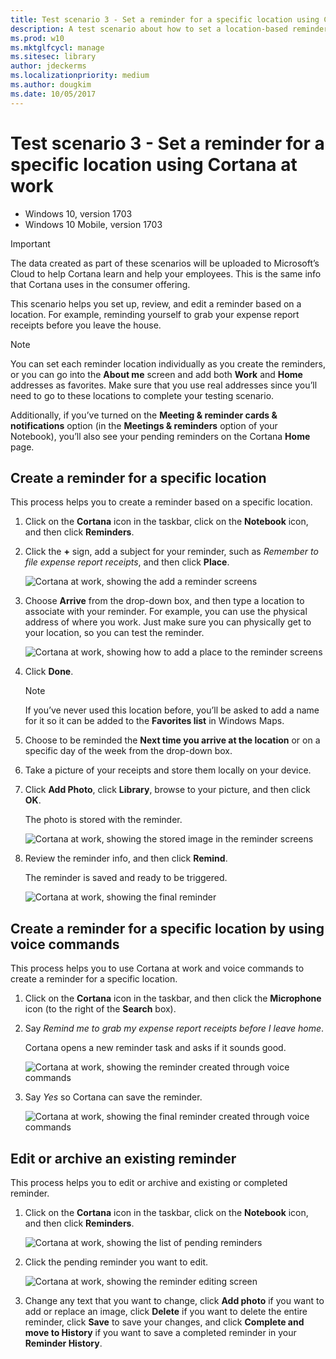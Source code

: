 ```yaml
---
title: Test scenario 3 - Set a reminder for a specific location using Cortana at work (Windows 10)
description: A test scenario about how to set a location-based reminder using Cortana at work.
ms.prod: w10
ms.mktglfcycl: manage
ms.sitesec: library
author: jdeckerms
ms.localizationpriority: medium
ms.author: dougkim
ms.date: 10/05/2017
---
```


# Test scenario 3 - Set a reminder for a specific location using Cortana at work

-   Windows 10, version 1703
-   Windows 10 Mobile, version 1703

>[!IMPORTANT]
>The data created as part of these scenarios will be uploaded to Microsoft’s Cloud to help Cortana learn and help your employees. This is the same info that Cortana uses in the consumer offering.

This scenario helps you set up, review, and edit a reminder based on a location. For example, reminding yourself to grab your expense report receipts before you leave the house.

>[!NOTE]
>You can set each reminder location individually as you create the reminders, or you can go into the **About me** screen and add both **Work** and **Home** addresses as favorites. Make sure that you use real addresses since you’ll need to go to these locations to complete your testing scenario.<p>Additionally, if you’ve turned on the **Meeting & reminder cards & notifications** option (in the **Meetings & reminders** option of your Notebook), you’ll also see your pending reminders on the Cortana **Home** page.

## Create a reminder for a specific location
This process helps you to create a reminder based on a specific location.

1. Click on the **Cortana** icon in the taskbar, click on the **Notebook** icon, and then click **Reminders**.

2. Click the **+** sign, add a subject for your reminder, such as _Remember to file expense report receipts_, and then click **Place**.

    ![Cortana at work, showing the add a reminder screens](../images/cortana-add-reminder.png)
 
3. Choose **Arrive** from the drop-down box, and then type a location to associate with your reminder. For example, you can use the physical address of where you work. Just make sure you can physically get to your location, so you can test the reminder.

    ![Cortana at work, showing how to add a place to the reminder screens](../images/cortana-place-reminder.png)
 
4. Click **Done**.

    >[!NOTE]
    >If you’ve never used this location before, you’ll be asked to add a name for it so it can be added to the **Favorites list** in Windows Maps.

5. Choose to be reminded the **Next time you arrive at the location** or on a specific day of the week from the drop-down box.

6. Take a picture of your receipts and store them locally on your device.

7. Click **Add Photo**, click **Library**, browse to your picture, and then click **OK**.

    The photo is stored with the reminder.

    ![Cortana at work, showing the stored image in the reminder screens](../images/cortana-final-reminder.png)
 
8. Review the reminder info, and then click **Remind**.

    The reminder is saved and ready to be triggered.

    ![Cortana at work, showing the final reminder](../images/cortana-reminder-pending.png)

## Create a reminder for a specific location by using voice commands
This process helps you to use Cortana at work and voice commands to create a reminder for a specific location.

1. Click on the **Cortana** icon in the taskbar, and then click the **Microphone** icon (to the right of the **Search** box).

2. Say _Remind me to grab my expense report receipts before I leave home_. 

    Cortana opens a new reminder task and asks if it sounds good.

    ![Cortana at work, showing the reminder created through voice commands](../images/cortana-reminder-mic.png)

3. Say _Yes_ so Cortana can save the reminder.

    ![Cortana at work, showing the final reminder created through voice commands](../images/cortana-reminder-pending-mic.png)

## Edit or archive an existing reminder
This process helps you to edit or archive and existing or completed reminder.

1. Click on the **Cortana** icon in the taskbar, click on the **Notebook** icon, and then click **Reminders**.

    ![Cortana at work, showing the list of pending reminders](../images/cortana-reminder-list.png)

2. Click the pending reminder you want to edit.

    ![Cortana at work, showing the reminder editing screen](../images/cortana-reminder-edit.png)

3.	Change any text that you want to change, click **Add photo** if you want to add or replace an image, click **Delete** if you want to delete the entire reminder, click **Save** to save your changes, and click **Complete and move to History** if you want to save a completed reminder in your **Reminder History**.
